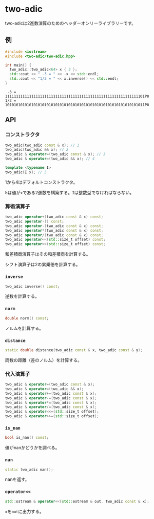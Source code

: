 # two-adic
two-adicは2進数演算のためのヘッダーオンリーライブラリーです。

## 例

```cpp
#include <iostream>
#include <two-adic/two-adic.hpp>

int main() {
  two_adic::two_adic<64> x { 3 };
  std::cout << " -3 = " << -x << std::endl;
  std::cout << "1/3 = " << x.inverse() << std::endl;
}
```

```console:output
 -3 = 1111111111111111111111111111111111111111111111111111111111111101P0
1/3 = 1010101010101010101010101010101010101010101010101010101010101011P0
```

## API
### コンストラクタ
```cpp
two_adic(two_adic const & x); // 1
two_adic(two_adic && x); // 2
two_adic & operator=(two_adic const & x); // 3
two_adic & operator=(two_adic && x); // 4

template <typename I>
two_adic(I x); // 5
```

1から4はデフォルトコンストラクタ。

5は値が`x`である2進数を構築する。`I`は整数型でなければならない。

### 算術演算子
```cpp
two_adic operator+(two_adic const & x) const;
two_adic operator-() const;
two_adic operator-(two_adic const & x) const;
two_adic operator*(two_adic const & x) const;
two_adic operator/(two_adic const & x) const;
two_adic operator<<(std::size_t offset) const;
two_adic operator>>(std::size_t offset) const;
```
和差積商演算子はその和差積商を計算する。

シフト演算子は2の累乗倍を計算する。

### `inverse`
```cpp
two_adic inverse() const;
```
逆数を計算する。

### `norm`
```cpp
double norm() const;
```
ノルムを計算する。

### `distance`
```cpp
static double distance(two_adic const & x, two_adic const & y);
```
両数の距離（差のノルム）を計算する。


### 代入演算子
```cpp
two_adic & operator=(two_adic const & x);
two_adic & operator=(two_adic && x);
two_adic & operator+=(two_adic const & x);
two_adic & operator-=(two_adic const & x);
two_adic & operator*=(two_adic const & x);
two_adic & operator/=(two_adic const & x);
two_adic & operator<<=(std::size_t offset);
two_adic & operator>>=(std::size_t offset);
```

### `is_nan`
```cpp
bool is_nan() const;
```

値がnanかどうかを調べる。

### `nan`
```cpp
static two_adic nan();
```

nanを返す。

### `operator<<`
```cpp
std::ostream & operator<<(std::ostream & out, two_adic const & x);
```

`x`を`out`に出力する。
